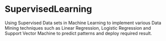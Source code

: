 # SupervisedLearning

Using Supervised Data sets in Machine Learning to implement various Data Mining techniques such as Linear Regression, Logistic Regression and Support Vector Machine to predict patterns and deploy required result. 
